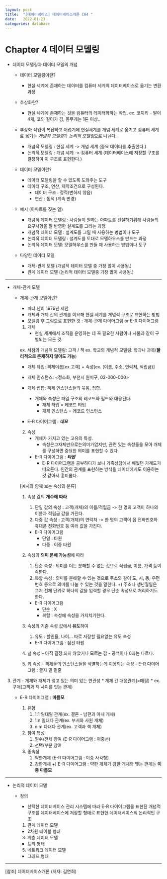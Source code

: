 ```yaml
---
layout: post
title:  "[데이터베이스] 데이터베이스개론 CH4 "
date:   2022-01-23
categories: database
---
```


# Chapter 4 데이터 모델링

- 데이터 모델링과 데이터 모델의 개념

	* 데이터 모델링이란?
		- 현실 세계에 존재하는 데이터를 컴퓨터 세계의 데이터베이스로 옮기는 변환 과정
	
  * 추상화란?
    - 현실 세계에 존재하는 것을 컴퓨터의 데이터화하는 작업. ex. 코끼리 - 발이 4개, 코의 길이가 김, 몸무게는 1톤 이상..
  
  * 추상화 작업이 복잡하고 어렵기에 현실세계를 개념 세계로 옮기고 컴퓨터 세계로 옮기는 *개념적 모델링*과 *논리적 모델링*으로 나뉜다.
    - 개념적 모델링 : 현실 세계 -> 개념 세계 (중요 데이터를 추출한다.) 
    - 논리적 모델링 : 개념 세계 -> 컴퓨터 세계  (데이터베이스에 저장할 구조를 결정하여 이 구조로 표현한다.)

  * 데이터 모델이란?
    - 데이터 모델링을 할 수 있도록 도와주는 도구
    - 데이터 구조, 연산, 제약조건으로 구성된다.
      * 데이터 구조 : 정적(변하지 않음)
      * 연산 : 동적 (계속 변경)
 
  * 예시 (아파트를 짓는 일)
    -  개념적 데이터 모델링 : 사람들이 원하는 아파트를 건설하기위해 사람들의 요구사항을 잘 반영한 설계도를 그리는 과정
    -  개념적 데이터 모델 : 설계도를 그릴 때 사용하는 벙법이나 도구
    -  논리적 데이터 모델링 : 설계도를 토대로 모델하우스를 만드는 과정
    -  논리적 데이터 모델: 모델하우스를 만들 때 사용하는 방법이나 도구 

  * 다양한 데이터 모델
    - 개체-관계 모델 (개념적 데이터 모델 중 가장 많이 사용됨.)
    - 관계 데이터 모델 (논리적 데이터 모델중 가장 많이 사용됨.)
  
---
- 개체-관계 모델

  * 개체-관계 모델이란?
    - 피터 첸이 1976년 제안
    - 개체와 개체 간의 관계를 이요해 현실 세계를 개념적 구조로 표현하는 방법
    - 모델링 후 그림으로 표현한 것 : 개체-관계 다이어그램 or E-R 다이어그램

	1. 개체
		- 현실 세계에서 조직을 운영하는 데 꼭 필요한 사람이나 사물과 같이 구별되는 모든 것.
		
    ex. 서점의 개념적 모델링: 고객 / 책
    ex. 학교의 개념적 모델링: 학과나 과목(**물리적으로 존재하지 않아도 가능**)
    
    - 개체 타입: 객체이름[ex.고객] + 속성[ex. (이름, 주소, 연락처, 적립금)]
    - 개체 인스턴스: <정소화, 부천시 원미구, 02-000-000>
    - 개체 집합: 객체 인스턴스들의 묶음, 집합.

      * 개체와 속성은 파일 구조의 레코드와 필드와 대응된다.
        - 개체 타입 = 레코드 타입
        - 개체 인스턴스 = 레코드 인스턴스
        
     - E-R 다이어그램 : ***네모***

	2. 속성
		- 개체가 가지고 있는 고유의 특성. 
		  * 속성은그자체만으로는의미가없지만, 관련 있는 속성들을 모아 개체를 구성하면 중요한 의미를 표현할 수 있다.
		- E-R 다이어그램 : ***타원***
		  * E-R 다이어그램을 공부하다가 보니 가족상담에서 배웠던 가계도가 떠오른다. 인간의 관계를 표현하는 방식을 데이터에게도 이용하는 것 같아서 흥미롭다.
		 
     [예시와 함께 보는 속성의 분류]
       1. 속성 값의 **개수에 따라**
           1. 단일 값의 속성 : 고객(개체)의 이름/적립금 -> 한 명의 고객이 하나의 이름과 적립금 값을 가진다.
           2. 다중 값 속성 : 고객(개체)의 연락처 -> 한 명의 고객이 집 전화번호와 휴대폰 전화번호 등 여러 값을 가진다.

            - E-R 다이어그램
              * 단일 : 타원
              * 다중 : 이중 타원


       2. 속성의 **의미 분해 가능성**에 따라
           1. 단순 속성 : 의미를 더는 분해할 수 없는 것으로 적립금, 이름, 가격 등이 속한다.
           2. 복합 속성 : 의미를 분해할 수 있는 것으로 주소와 같이 도, 시, 동, 우편번호 등으로 의미를 나눌 수 있는 것을 말한다. 
           +) 주소나 생년월일은 그저 전체 단위로 하나의 값을 입력할 경우 단순 속성으로 처리하기도 한다. 
           
            - E-R 다이어그램
              * 단순 : X
              * 복합 : 속성에 속성을 가지치기한다. 
            
       3. 속성의 기존 속성 값에서 **유도**하여
           1. 유도 : 할인율, 나이... 따로 저장할 필요없는 유도 속성
            - E-R 다이어그램 : 점선 타원

       4. 널 속성
         - 아직 결정 되지 않았거나 모르는 값 
         - 공백이나 0과는 다르다.
          
       6. 키 속성
         - 객체들의 인스턴스들을 식별하는데 이용되는 속성
         - E-R 다이어그램 : 글자 밑 밑줄


        
     
3. 관계 
		- 개체와 개체가 맺고 있는 의미 있는 연관성
			  * 개체 간 대응관계(=매핑)
			  * ex. 구매(고객과 책 사이를 잇는 관계)

    - E-R 다이어그램 : **마름모**
    
      1. 유형 
          1. 1:1 일대일 관계(ex. 결혼 - 남편과 아내 개체)
          2. 1:n 일대다 관계(ex. 부서와 사원 개체)
          3. n:m 다대다 관계(ex. 고객과 책 개체)
      2. 참여 특성
          1. 필수/전체 참여 (E-R 다이어그램 : 이중선)
          2. 선택/부분 참여
      3. 종속성
          1. 약한개체 (E-R 다이어그램 : 이중 사각형)
          2. 강한개체
          +) E-R 다이어그램 : 약한 개체가 강한 개체와 맺는 관계는 **이중 마름모**

---
- 논리적 데이터 모델

   * 정의
      - 선택한 데이터베이스 관리 시스템에 따라 E-R 다이어그램을 표현된 개념적 구조를 데이터베이스에 저장할 형태로 표현한 데이터베이스의 논리적인 구조
      
      1. 관계 데이터 모델
        * 2차원 테이블 형태
      3. 계층 데이터 모델
        * 트리 형태
      5. 네트워크 데이터 모델
        * 그래프 형태
---


[참조] 데이터베이스개론 (저자: 김연희)

